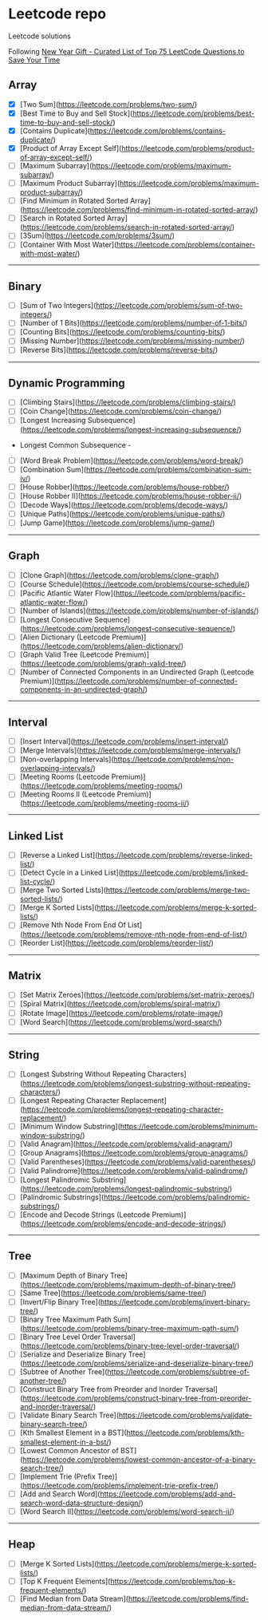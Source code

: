 # Leetcode repo
Leetcode solutions

Following [New Year Gift - Curated List of Top 75 LeetCode Questions to Save Your Time](https://www.teamblind.com/post/New-Year-Gift---Curated-List-of-Top-75-LeetCode-Questions-to-Save-Your-Time-OaM1orEU/)

## Array

-[x] \[Two Sum](https://leetcode.com/problems/two-sum/)
-[x] \[Best Time to Buy and Sell Stock](https://leetcode.com/problems/best-time-to-buy-and-sell-stock/)
-[x] \[Contains Duplicate](https://leetcode.com/problems/contains-duplicate/)
-[x] \[Product of Array Except Self](https://leetcode.com/problems/product-of-array-except-self/)
-[ ] \[Maximum Subarray](https://leetcode.com/problems/maximum-subarray/)
-[ ] \[Maximum Product Subarray](https://leetcode.com/problems/maximum-product-subarray/)
-[ ] \[Find Minimum in Rotated Sorted Array](https://leetcode.com/problems/find-minimum-in-rotated-sorted-array/)
-[ ] \[Search in Rotated Sorted Array](https://leetcode.com/problems/search-in-rotated-sorted-array/)
-[ ] \[3Sum](https://leetcode.com/problems/3sum/)
-[ ] \[Container With Most Water](https://leetcode.com/problems/container-with-most-water/)

---

## Binary

-[ ] \[Sum of Two Integers](https://leetcode.com/problems/sum-of-two-integers/)
-[ ] \[Number of 1 Bits](https://leetcode.com/problems/number-of-1-bits/)
-[ ] \[Counting Bits](https://leetcode.com/problems/counting-bits/)
-[ ] \[Missing Number](https://leetcode.com/problems/missing-number/)
-[ ] \[Reverse Bits](https://leetcode.com/problems/reverse-bits/)

---

## Dynamic Programming

-[ ] \[Climbing Stairs](https://leetcode.com/problems/climbing-stairs/)
-[ ] \[Coin Change](https://leetcode.com/problems/coin-change/)
-[ ] \[Longest Increasing Subsequence](https://leetcode.com/problems/longest-increasing-subsequence/)
- Longest Common Subsequence -
-[ ] \[Word Break Problem](https://leetcode.com/problems/word-break/)
-[ ] \[Combination Sum](https://leetcode.com/problems/combination-sum-iv/)
-[ ] \[House Robber](https://leetcode.com/problems/house-robber/)
-[ ] \[House Robber II](https://leetcode.com/problems/house-robber-ii/)
-[ ] \[Decode Ways](https://leetcode.com/problems/decode-ways/)
-[ ] \[Unique Paths](https://leetcode.com/problems/unique-paths/)
-[ ] \[Jump Game](https://leetcode.com/problems/jump-game/)

---

## Graph

-[ ] \[Clone Graph](https://leetcode.com/problems/clone-graph/)
-[ ] \[Course Schedule](https://leetcode.com/problems/course-schedule/)
-[ ] \[Pacific Atlantic Water Flow](https://leetcode.com/problems/pacific-atlantic-water-flow/)
-[ ] \[Number of Islands](https://leetcode.com/problems/number-of-islands/)
-[ ] \[Longest Consecutive Sequence](https://leetcode.com/problems/longest-consecutive-sequence/)
-[ ] \[Alien Dictionary (Leetcode Premium)](https://leetcode.com/problems/alien-dictionary/)
-[ ] \[Graph Valid Tree (Leetcode Premium)](https://leetcode.com/problems/graph-valid-tree/)
-[ ] \[Number of Connected Components in an Undirected Graph (Leetcode Premium)](https://leetcode.com/problems/number-of-connected-components-in-an-undirected-graph/)

---

## Interval

-[ ] \[Insert Interval](https://leetcode.com/problems/insert-interval/)
-[ ] \[Merge Intervals](https://leetcode.com/problems/merge-intervals/)
-[ ] \[Non-overlapping Intervals](https://leetcode.com/problems/non-overlapping-intervals/)
-[ ] \[Meeting Rooms (Leetcode Premium)](https://leetcode.com/problems/meeting-rooms/)
-[ ] \[Meeting Rooms II (Leetcode Premium)](https://leetcode.com/problems/meeting-rooms-ii/)

---

## Linked List

-[ ] \[Reverse a Linked List](https://leetcode.com/problems/reverse-linked-list/)
-[ ] \[Detect Cycle in a Linked List](https://leetcode.com/problems/linked-list-cycle/)
-[ ] \[Merge Two Sorted Lists](https://leetcode.com/problems/merge-two-sorted-lists/)
-[ ] \[Merge K Sorted Lists](https://leetcode.com/problems/merge-k-sorted-lists/)
-[ ] \[Remove Nth Node From End Of List](https://leetcode.com/problems/remove-nth-node-from-end-of-list/)
-[ ] \[Reorder List](https://leetcode.com/problems/reorder-list/)

---

## Matrix

-[ ] \[Set Matrix Zeroes](https://leetcode.com/problems/set-matrix-zeroes/)
-[ ] \[Spiral Matrix](https://leetcode.com/problems/spiral-matrix/)
-[ ] \[Rotate Image](https://leetcode.com/problems/rotate-image/)
-[ ] \[Word Search](https://leetcode.com/problems/word-search/)

---

## String

-[ ] \[Longest Substring Without Repeating Characters](https://leetcode.com/problems/longest-substring-without-repeating-characters/)
-[ ] \[Longest Repeating Character Replacement](https://leetcode.com/problems/longest-repeating-character-replacement/)
-[ ] \[Minimum Window Substring](https://leetcode.com/problems/minimum-window-substring/)
-[ ] \[Valid Anagram](https://leetcode.com/problems/valid-anagram/)
-[ ] \[Group Anagrams](https://leetcode.com/problems/group-anagrams/)
-[ ] \[Valid Parentheses](https://leetcode.com/problems/valid-parentheses/)
-[ ] \[Valid Palindrome](https://leetcode.com/problems/valid-palindrome/)
-[ ] \[Longest Palindromic Substring](https://leetcode.com/problems/longest-palindromic-substring/)
-[ ] \[Palindromic Substrings](https://leetcode.com/problems/palindromic-substrings/)
-[ ] \[Encode and Decode Strings (Leetcode Premium)](https://leetcode.com/problems/encode-and-decode-strings/)

---

## Tree

-[ ] \[Maximum Depth of Binary Tree](https://leetcode.com/problems/maximum-depth-of-binary-tree/)
-[ ] \[Same Tree](https://leetcode.com/problems/same-tree/)
-[ ] \[Invert/Flip Binary Tree](https://leetcode.com/problems/invert-binary-tree/)
-[ ] \[Binary Tree Maximum Path Sum](https://leetcode.com/problems/binary-tree-maximum-path-sum/)
-[ ] \[Binary Tree Level Order Traversal](https://leetcode.com/problems/binary-tree-level-order-traversal/)
-[ ] \[Serialize and Deserialize Binary Tree](https://leetcode.com/problems/serialize-and-deserialize-binary-tree/)
-[ ] \[Subtree of Another Tree](https://leetcode.com/problems/subtree-of-another-tree/)
-[ ] \[Construct Binary Tree from Preorder and Inorder Traversal](https://leetcode.com/problems/construct-binary-tree-from-preorder-and-inorder-traversal/)
-[ ] \[Validate Binary Search Tree](https://leetcode.com/problems/validate-binary-search-tree/)
-[ ] \[Kth Smallest Element in a BST](https://leetcode.com/problems/kth-smallest-element-in-a-bst/)
-[ ] \[Lowest Common Ancestor of BST](https://leetcode.com/problems/lowest-common-ancestor-of-a-binary-search-tree/)
-[ ] \[Implement Trie (Prefix Tree)](https://leetcode.com/problems/implement-trie-prefix-tree/)
-[ ] \[Add and Search Word](https://leetcode.com/problems/add-and-search-word-data-structure-design/)
-[ ] \[Word Search II](https://leetcode.com/problems/word-search-ii/)

---

## Heap

-[ ] \[Merge K Sorted Lists](https://leetcode.com/problems/merge-k-sorted-lists/)
-[ ] \[Top K Frequent Elements](https://leetcode.com/problems/top-k-frequent-elements/)
-[ ] \[Find Median from Data Stream](https://leetcode.com/problems/find-median-from-data-stream/)

